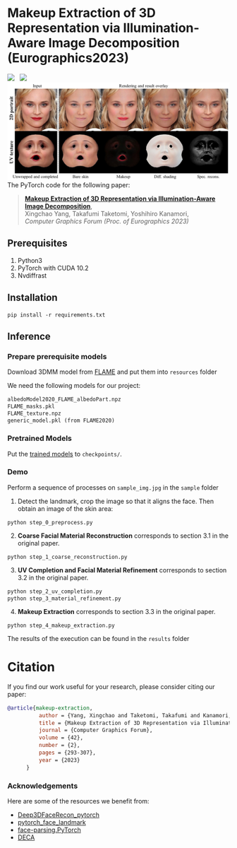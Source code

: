 # Makeup Extraction of 3D Representation via Illumination-Aware Image Decomposition (Eurographics2023)
<a href='https://arxiv.org/abs/2302.13279'><img src='https://img.shields.io/badge/ArXiv-PDF-red'></a> &nbsp; 
<a href='https://yangxingchao.github.io/makeup-extract-page/'><img src='https://img.shields.io/badge/Project-Page-Green'></a> &nbsp; 
![Overview](fig/teaser.jpg)
The PyTorch code for the following paper:
> [**Makeup Extraction of 3D Representation via Illumination-Aware Image Decomposition**](https://yangxingchao.github.io/makeup-extract-page),  
> Xingchao Yang, Takafumi Taketomi, Yoshihiro Kanamori,   
> *Computer Graphics Forum (Proc. of Eurographics 2023)*


## Prerequisites
1. Python3
2. PyTorch with CUDA 10.2
4. Nvdiffrast

## Installation
```
pip install -r requirements.txt
```

## Inference
### Prepare prerequisite models
Download 3DMM model from [FLAME](https://flame.is.tue.mpg.de/) and put them into ```resources``` folder

We need the following models for our project:
```
albedoModel2020_FLAME_albedoPart.npz
FLAME_masks.pkl
FLAME_texture.npz
generic_model.pkl (from FLAME2020)
```

### Pretrained Models
Put the [trained models](https://drive.google.com/drive/folders/1lwkR9JcrbZ7fNylTSJQQEiGnt3s2LQYq?usp=sharing) to ```checkpoints/```.

### Demo  
Perform a sequence of processes on ```sample_img.jpg``` in the ```sample``` folder
1. Detect the landmark, crop the image so that it aligns the face. Then obtain an image of the skin area:
```
python step_0_preprocess.py
```

2. **Coarse Facial Material Reconstruction** corresponds to section 3.1 in the original paper.
```
python step_1_coarse_reconstruction.py
```

3. **UV Completion and Facial Material Refinement** corresponds to section 3.2 in the original paper.
```
python step_2_uv_completion.py
python step_3_material_refinement.py
```

4. **Makeup Extraction**  corresponds to section 3.3 in the original paper.
```
python step_4_makeup_extraction.py
```

The results of the execution can be found in the ```results``` folder

# Citation
If you find our work useful for your research, please consider citing our paper:
```bibtex
@article{makeup-extraction,
          author = {Yang, Xingchao and Taketomi, Takafumi and Kanamori, Yoshihiro},
          title = {Makeup Extraction of 3D Representation via Illumination-Aware Image Decomposition},
          journal = {Computer Graphics Forum},
          volume = {42},
          number = {2},
          pages = {293-307},
          year = {2023}
      }
```

### Acknowledgements
Here are some of the resources we benefit from:

* [Deep3DFaceRecon_pytorch](https://github.com/sicxu/Deep3DFaceRecon_pytorch)
* [pytorch_face_landmark](https://github.com/cunjian/pytorch_face_landmark)
* [face-parsing.PyTorch](https://github.com/zllrunning/face-parsing.PyTorch)
* [DECA](https://github.com/yfeng95/DECA)

